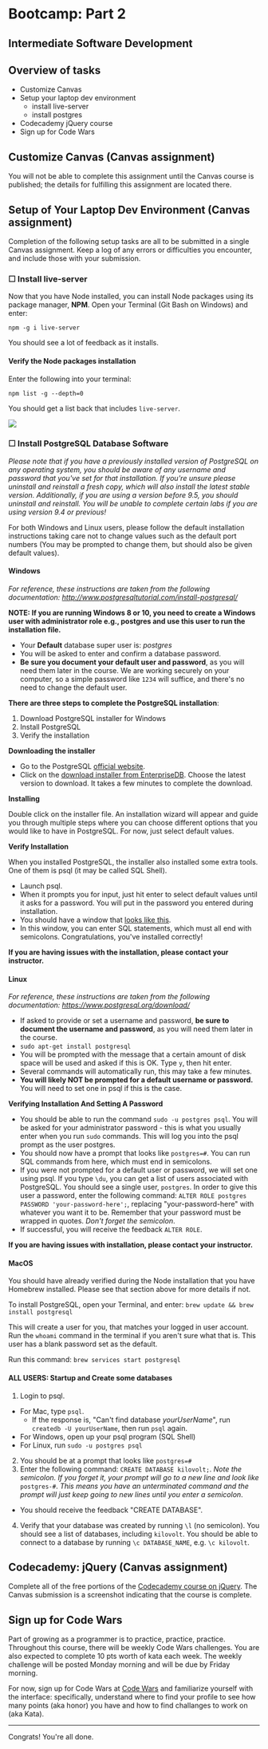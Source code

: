 # Bootcamp: Part 2
## Intermediate Software Development

## Overview of tasks
- Customize Canvas
- Setup your laptop dev environment
  - install live-server
  - install postgres
- Codecademy jQuery course
- Sign up for Code Wars
  


## Customize Canvas (Canvas assignment)

You will not be able to complete this assignment until the Canvas course is published; the details for fulfilling this assignment are located there.

## Setup of Your Laptop Dev Environment (Canvas assignment)

Completion of the following setup tasks are all to be submitted in a single Canvas assignment. Keep a log of any errors or difficulties you encounter, and include those with your submission.

### ☐ Install live-server

Now that you have Node installed, you can install Node packages using its package manager, **NPM**. Open your Terminal (Git Bash on Windows) and enter:

`npm -g i live-server`

You should see a lot of feedback as it installs.

#### Verify the Node packages installation
Enter the following into your terminal:

`npm list -g --depth=0`

You should get a list back that includes `live-server`.

![](http://i.imgur.com/1ITioP1.png)


### ☐ Install PostgreSQL Database Software
*Please note that if you have a previously installed version of PostgreSQL on any operating system, you should be aware of any username and password that you've set for that installation. If you're unsure please uninstall and reinstall a fresh copy, which will also install the latest stable version. Additionally, if you are using a version before 9.5, you should uninstall and reinstall. You will be unable to complete certain labs if you are using version 9.4 or previous!*


For both Windows and Linux users, please follow the default installation instructions taking care not to change values such as the default port numbers (You may be prompted to change them, but should also be given default values).

#### Windows

*For reference, these instructions are taken from the following documentation: http://www.postgresqltutorial.com/install-postgresql/*

**NOTE: If you are running Windows 8 or 10, you need to create a Windows user with administrator role e.g., postgres and use this user to run the installation file.**

- Your **Default** database super user is: *postgres*
- You will be asked to enter and confirm a database password.
- **Be sure you document your default user and password**, as you will need them later in the course. We are working securely on your computer, so a simple password like `1234` will suffice, and there's no need to change the default user.

**There are three steps to complete the PostgreSQL installation**:

1. Download PostgreSQL installer for Windows
1. Install PostgreSQL
1. Verify the installation

**Downloading the installer**

- Go to the PostgreSQL [official website](http://www.postgresql.org/download/windows/).
- Click on the [download installer from EnterpriseDB](https://www.enterprisedb.com/downloads/postgres-postgresql-downloads#windows). Choose the latest version to download. It takes a few minutes to complete the download.

**Installing**

Double click on the installer file. An installation wizard will appear and guide you through multiple steps where you can choose different options that you would like to have in PostgreSQL. For now, just select default values.

**Verify Installation**

When you installed PostgreSQL, the installer also installed some extra tools. One of them is psql (it may be called SQL Shell).

- Launch psql.
- When it prompts you for input, just hit enter to select default values until it asks for a password. You will put in the password you entered during installation.
- You should have a window that [looks like this](http://www.postgresqltutorial.com/wp-content/uploads/2012/08/psql.png).
- In this window, you can enter SQL statements, which must all end with semicolons. Congratulations, you've installed correctly!

**If you are having issues with the installation, please contact your instructor.**

#### Linux

*For reference, these instructions are taken from the following documentation: https://www.postgresql.org/download/*

- If asked to provide or set a username and password, **be sure to document the username and password**, as you will need them later in the course.
- `sudo apt-get install postgresql`
- You will be prompted with the message that a certain amount of disk space will be used and asked if this is OK. Type `y`, then hit enter.
- Several commands will automatically run, this may take a few minutes.
- **You will likely NOT be prompted for a default username or password.** You will need to set one in psql if this is the case.

**Verifying Installation And Setting A Password**
- You should be able to run the command `sudo -u postgres psql`. You will be asked for your administrator password - this is what you usually enter when you run `sudo` commands. This will log you into the psql prompt as the user postgres.
- You should now have a prompt that looks like `postgres=#`. You can run SQL commands from here, which must end in semicolons.
- If you were not prompted for a default user or password, we will set one using psql. If you type `\du`, you can get a list of users associated with PostgreSQL. You should see a single user, `postgres`. In order to give this user a password, enter the following command: `ALTER ROLE postgres PASSWORD 'your-password-here';`, replacing "your-password-here" with whatever you want it to be. Remember that your password must be wrapped in quotes. *Don't forget the semicolon*.
- If successful, you will receive the feedback `ALTER ROLE`.

**If you are having issues with installation, please contact your instructor.**

#### MacOS

You should have already verified during the Node installation that you have Homebrew installed. Please see that section above for more details if not.

To install PostgreSQL, open your Terminal, and enter:
`brew update && brew install postgresql`

This will create a user for you, that matches your logged in user account. Run the `whoami` command in the terminal if you aren't sure what that is. This user has a blank password set as the default.

Run this command: 
`brew services start postgresql`

#### ALL USERS: Startup and Create some databases

1. Login to psql.
  - For Mac, type `psql`.
    - If the response is, "Can't find database *yourUserName*", run `createdb -U yourUserName`, then run `psql` again.
  - For Windows, open up your psql program (SQL Shell)
  - For Linux, run `sudo -u postgres psql`
2. You should be at a prompt that looks like `postgres=#`
3. Enter the following command: `CREATE DATABASE kilovolt;`. *Note the semicolon. If you forget it, your prompt will go to a new line and look like* `postgres-#`. *This means you have an unterminated command and the prompt will just keep going to new lines until you enter a semicolon*.
  - You should receive the feedback "CREATE DATABASE".
4. Verify that your database was created by running `\l` (no semicolon). You should see a list of databases, including `kilovolt`. You should be able to connect to a database by running `\c DATABASE_NAME`, e.g. `\c kilovolt`.

## Codecademy: jQuery (Canvas assignment)

Complete all of the free portions of the [Codecademy course on jQuery](https://www.codecademy.com/en/tracks/jquery). The Canvas submission is a screenshot indicating that the course is complete.

## Sign up for Code Wars

Part of growing as a programmer is to practice, practice, practice. Throughout this course, there will be weekly Code Wars challenges. You are also expected to complete 10 pts worth of kata each week. The weekly challenge will be posted Monday morning and will be due by Friday morning.

For now, sign up for Code Wars at [Code Wars](https://www.codewars.com/) and familiarize yourself with the interface: specifically, understand where to find your profile to see how many points (aka honor) you have and how to find challanges to work on (aka Kata).


---

Congrats! You're all done.

